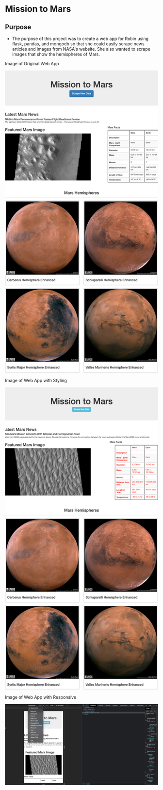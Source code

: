 # Mission to Mars

## Purpose

- The purpose of this project was to create a web app for Robin using flask, pandas, and mongodb so that she could easily scrape news articles and images from NASA's website.  She also wanted to scrape images that show the hemispheres of  Mars.


Image of Original Web App


![Original](https://github.com/cadejackson/Mission-to_Mars/blob/main/Resources/Original%20Web%20App.png)


Image of Web App with Styling


![Styled](https://github.com/cadejackson/Mission-to_Mars/blob/main/Resources/Image%20of%20Styled%20Web%20App.png)


Image of Web App with Responsive


![Responsive](https://github.com/cadejackson/Mission-to_Mars/blob/main/Resources/Image%20of%20Responsive.png)
